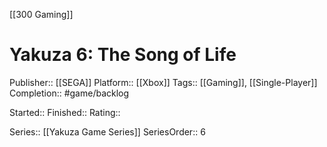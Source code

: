 [[300 Gaming]]

# Yakuza 6: The Song of Life

Publisher:: [[SEGA]]
Platform:: [[Xbox]]
Tags:: [[Gaming]], [[Single-Player]]
Completion:: #game/backlog 

Started:: 
Finished:: 
Rating:: 

Series:: [[Yakuza Game Series]]
SeriesOrder:: 6